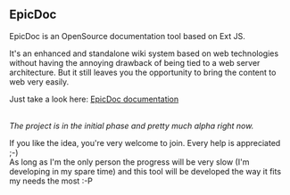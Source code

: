 ## EpicDoc

EpicDoc is an OpenSource documentation tool based on Ext JS.

It's an enhanced and standalone wiki system based on web technologies without having the annoying drawback of being tied to a web server architecture. But it still leaves you the opportunity to bring the content to web very easily.

Just take a look here: [EpicDoc documentation](http://knickedi.github.io/epicdoc/)  
&nbsp;  

*The project is in the initial phase and pretty much alpha right now.*

If you like the idea, you're very welcome to join. Every help is appreciated ;-)  
As long as I'm the only person the progress will be very slow (I'm developing in my spare time) and this tool will be developed the way it fits my needs the most :-P